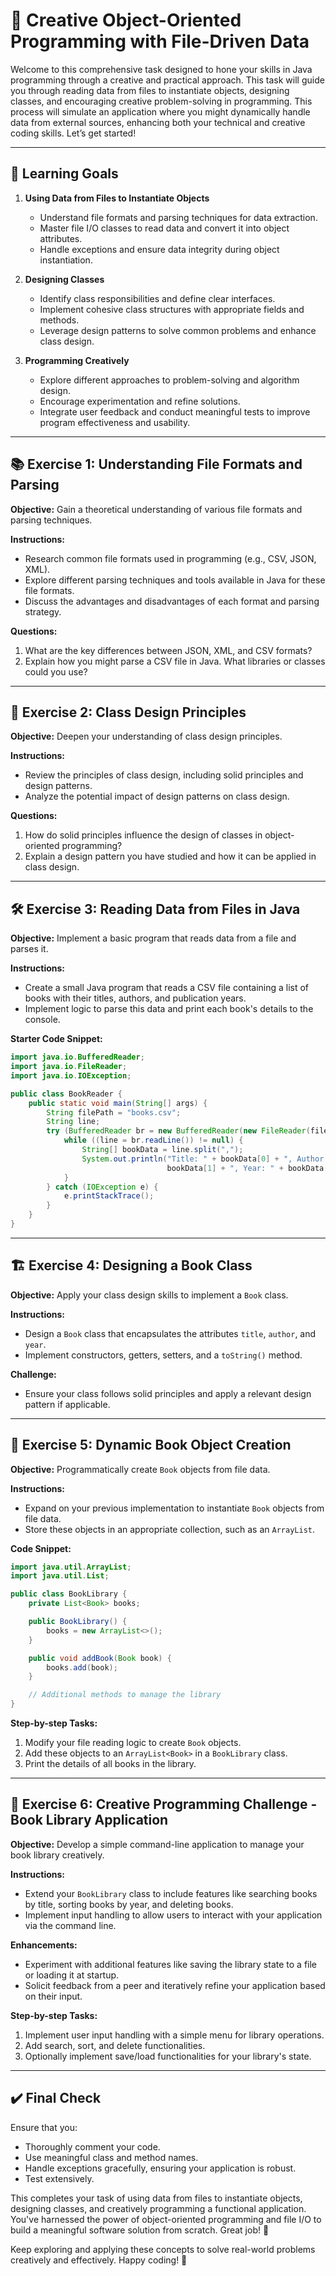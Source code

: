 # 🌟 Creative Object-Oriented Programming with File-Driven Data

Welcome to this comprehensive task designed to hone your skills in Java programming through a creative and practical approach. This task will guide you through reading data from files to instantiate objects, designing classes, and encouraging creative problem-solving in programming. This process will simulate an application where you might dynamically handle data from external sources, enhancing both your technical and creative coding skills. Let’s get started!

---

## 🎯 Learning Goals

1. **Using Data from Files to Instantiate Objects**
   - Understand file formats and parsing techniques for data extraction.
   - Master file I/O classes to read data and convert it into object attributes.
   - Handle exceptions and ensure data integrity during object instantiation.

2. **Designing Classes**
   - Identify class responsibilities and define clear interfaces.
   - Implement cohesive class structures with appropriate fields and methods.
   - Leverage design patterns to solve common problems and enhance class design.

3. **Programming Creatively**
   - Explore different approaches to problem-solving and algorithm design.
   - Encourage experimentation and refine solutions.
   - Integrate user feedback and conduct meaningful tests to improve program effectiveness and usability.

---

## 📚 Exercise 1: Understanding File Formats and Parsing

**Objective:** Gain a theoretical understanding of various file formats and parsing techniques.

**Instructions:**

- Research common file formats used in programming (e.g., CSV, JSON, XML).
- Explore different parsing techniques and tools available in Java for these file formats.
- Discuss the advantages and disadvantages of each format and parsing strategy.

**Questions:**

1. What are the key differences between JSON, XML, and CSV formats?
2. Explain how you might parse a CSV file in Java. What libraries or classes could you use?

---

## 📘 Exercise 2: Class Design Principles

**Objective:** Deepen your understanding of class design principles.

**Instructions:**

- Review the principles of class design, including solid principles and design patterns.
- Analyze the potential impact of design patterns on class design.

**Questions:**

1. How do solid principles influence the design of classes in object-oriented programming?
2. Explain a design pattern you have studied and how it can be applied in class design.

---

## 🛠️ Exercise 3: Reading Data from Files in Java

**Objective:** Implement a basic program that reads data from a file and parses it.

**Instructions:**

- Create a small Java program that reads a CSV file containing a list of books with their titles, authors, and publication years.
- Implement logic to parse this data and print each book's details to the console.

**Starter Code Snippet:**

```java
import java.io.BufferedReader;
import java.io.FileReader;
import java.io.IOException;

public class BookReader {
    public static void main(String[] args) {
        String filePath = "books.csv";
        String line;
        try (BufferedReader br = new BufferedReader(new FileReader(filePath))) {
            while ((line = br.readLine()) != null) {
                String[] bookData = line.split(",");
                System.out.println("Title: " + bookData[0] + ", Author: " +
                                   bookData[1] + ", Year: " + bookData[2]);
            }
        } catch (IOException e) {
            e.printStackTrace();
        }
    }
}
```

---

## 🏗️ Exercise 4: Designing a Book Class

**Objective:** Apply your class design skills to implement a `Book` class.

**Instructions:**

- Design a `Book` class that encapsulates the attributes `title`, `author`, and `year`.
- Implement constructors, getters, setters, and a `toString()` method.

**Challenge:**

- Ensure your class follows solid principles and apply a relevant design pattern if applicable.

---

## 🚀 Exercise 5: Dynamic Book Object Creation

**Objective:** Programmatically create `Book` objects from file data.

**Instructions:**

- Expand on your previous implementation to instantiate `Book` objects from file data.
- Store these objects in an appropriate collection, such as an `ArrayList`.

**Code Snippet:**

```java
import java.util.ArrayList;
import java.util.List;

public class BookLibrary {
    private List<Book> books;

    public BookLibrary() {
        books = new ArrayList<>();
    }

    public void addBook(Book book) {
        books.add(book);
    }

    // Additional methods to manage the library
}
```

**Step-by-step Tasks:**

1. Modify your file reading logic to create `Book` objects.
2. Add these objects to an `ArrayList<Book>` in a `BookLibrary` class.
3. Print the details of all books in the library.

---

## 🌟 Exercise 6: Creative Programming Challenge - Book Library Application

**Objective:** Develop a simple command-line application to manage your book library creatively.

**Instructions:**

- Extend your `BookLibrary` class to include features like searching books by title, sorting books by year, and deleting books.
- Implement input handling to allow users to interact with your application via the command line.

**Enhancements:**

- Experiment with additional features like saving the library state to a file or loading it at startup.
- Solicit feedback from a peer and iteratively refine your application based on their input.

**Step-by-step Tasks:**

1. Implement user input handling with a simple menu for library operations.
2. Add search, sort, and delete functionalities.
3. Optionally implement save/load functionalities for your library's state.

---

## ✔️ Final Check

Ensure that you:

- Thoroughly comment your code.
- Use meaningful class and method names.
- Handle exceptions gracefully, ensuring your application is robust.
- Test extensively.

This completes your task of using data from files to instantiate objects, designing classes, and creatively programming a functional application. You've harnessed the power of object-oriented programming and file I/O to build a meaningful software solution from scratch. Great job! 🎉

Keep exploring and applying these concepts to solve real-world problems creatively and effectively. Happy coding! 🚀